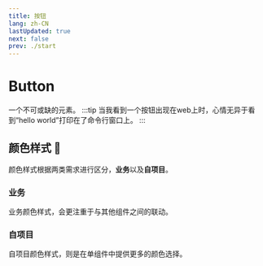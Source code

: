 ```yaml
---
title: 按钮
lang: zh-CN
lastUpdated: true
next: false
prev: ./start
---
```


# Button

一个不可或缺的元素。
:::tip
当我看到一个按钮出现在web上时，心情无异于看到“hello world”打印在了命令行窗口上。
:::

## 颜色样式 🎨

颜色样式根据两类需求进行区分，**业务**以及**自项目**。

### 业务

业务颜色样式，会更注重于与其他组件之间的联动。

<demo src="./ButtonColor.vue" title="颜色样式" desc="业务颜色样式分为 `default`，`info`，`success`，`warning`，`error`" />

### 自项目

自项目颜色样式，则是在单组件中提供更多的颜色选择。